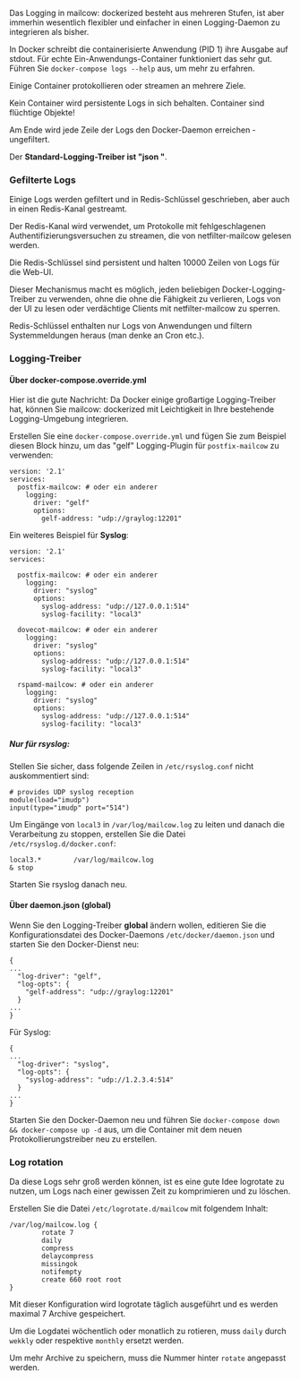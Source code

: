 Das Logging in mailcow: dockerized besteht aus mehreren Stufen, ist aber immerhin wesentlich flexibler und einfacher in einen Logging-Daemon zu integrieren als bisher.

In Docker schreibt die containerisierte Anwendung (PID 1) ihre Ausgabe auf stdout. Für echte Ein-Anwendungs-Container funktioniert das sehr gut.
Führen Sie `docker-compose logs --help` aus, um mehr zu erfahren. 

Einige Container protokollieren oder streamen an mehrere Ziele.

Kein Container wird persistente Logs in sich behalten. Container sind flüchtige Objekte!

Am Ende wird jede Zeile der Logs den Docker-Daemon erreichen - ungefiltert.

Der **Standard-Logging-Treiber ist "json "**.

### Gefilterte Logs

Einige Logs werden gefiltert und in Redis-Schlüssel geschrieben, aber auch in einen Redis-Kanal gestreamt.

Der Redis-Kanal wird verwendet, um Protokolle mit fehlgeschlagenen Authentifizierungsversuchen zu streamen, die von netfilter-mailcow gelesen werden.

Die Redis-Schlüssel sind persistent und halten 10000 Zeilen von Logs für die Web-UI.

Dieser Mechanismus macht es möglich, jeden beliebigen Docker-Logging-Treiber zu verwenden, ohne die 
ohne die Fähigkeit zu verlieren, Logs von der UI zu lesen oder verdächtige Clients mit netfilter-mailcow zu sperren.

Redis-Schlüssel enthalten nur Logs von Anwendungen und filtern Systemmeldungen heraus (man denke an Cron etc.).

### Logging-Treiber

#### Über docker-compose.override.yml

Hier ist die gute Nachricht: Da Docker einige großartige Logging-Treiber hat, können Sie mailcow: dockerized mit Leichtigkeit in Ihre bestehende Logging-Umgebung integrieren.

Erstellen Sie eine `docker-compose.override.yml` und fügen Sie zum Beispiel diesen Block hinzu, um das "gelf" Logging-Plugin für `postfix-mailcow` zu verwenden:

```
version: '2.1'
services:
  postfix-mailcow: # oder ein anderer
    logging:
      driver: "gelf"
      options:
        gelf-address: "udp://graylog:12201"
```

Ein weiteres Beispiel für **Syslog**:

```
version: '2.1'
services:

  postfix-mailcow: # oder ein anderer
    logging:
      driver: "syslog"
      options:
        syslog-address: "udp://127.0.0.1:514"
        syslog-facility: "local3"

  dovecot-mailcow: # oder ein anderer
    logging:
      driver: "syslog"
      options:
        syslog-address: "udp://127.0.0.1:514"
        syslog-facility: "local3"

  rspamd-mailcow: # oder ein anderer
    logging:
      driver: "syslog"
      options:
        syslog-address: "udp://127.0.0.1:514"
        syslog-facility: "local3"
```

##### Nur für rsyslog:
 
Stellen Sie sicher, dass folgende Zeilen in `/etc/rsyslog.conf` nicht auskommentiert sind:

```
# provides UDP syslog reception
module(load="imudp")
input(type="imudp" port="514")
```

Um Eingänge von `local3` in `/var/log/mailcow.log` zu leiten und danach die Verarbeitung zu stoppen,
erstellen Sie die Datei `/etc/rsyslog.d/docker.conf`:

```
local3.*        /var/log/mailcow.log
& stop
```

Starten Sie rsyslog danach neu.

#### Über daemon.json (global)

Wenn Sie den Logging-Treiber **global** ändern wollen, editieren Sie die Konfigurationsdatei des Docker-Daemons `/etc/docker/daemon.json` und starten Sie den Docker-Dienst neu:

```
{
...
  "log-driver": "gelf",
  "log-opts": {
    "gelf-address": "udp://graylog:12201"
  }
...
}
```

Für Syslog:

```
{
...
  "log-driver": "syslog",
  "log-opts": {
    "syslog-address": "udp://1.2.3.4:514"
  }
...
}
```

Starten Sie den Docker-Daemon neu und führen Sie `docker-compose down && docker-compose up -d` aus, um die Container mit dem neuen Protokollierungstreiber neu zu erstellen.

### Log rotation

Da diese Logs sehr groß werden können, ist es eine gute Idee logrotate zu nutzen, um Logs nach einer gewissen Zeit zu
komprimieren und zu löschen.

Erstellen Sie die Datei `/etc/logrotate.d/mailcow` mit folgendem Inhalt:

```
/var/log/mailcow.log {
        rotate 7
        daily
        compress
        delaycompress
        missingok
        notifempty
        create 660 root root
}
```

Mit dieser Konfiguration wird logrotate täglich ausgeführt und es werden maximal 7 Archive gespeichert.

Um die Logdatei wöchentlich oder monatlich zu rotieren, muss `daily` durch `wekkly` oder respektive `monthly` ersetzt werden.

Um mehr Archive zu speichern, muss die Nummer hinter `rotate` angepasst werden.
